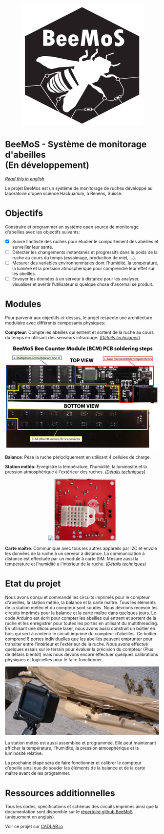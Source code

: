<p align="center">
  <img width="400" height="400" src="common/images/logoBeeMoS.svg">
</p>

# BeeMoS - Système de monitorage d'abeilles<br/> (En développement)

*[Read this in english](README.md)*

Le projet BeeMos est un système de monitorage de ruches développé au laboratoire d'open science Hackuarium, à Renens, Suisse.

# Objectifs 
Construire et programmer un système open source de monitorage d'abeilles avec les objectifs suivants:

- [x] Suivre l'activité des ruches pour étudier le comportement des abeilles et surveiller leur santé.
- [ ] Détecter les changements instantanés et progressifs dans le poids de la ruche au cours du temps (essaimage, production de miel, ...).
- [ ] Mesurer des variables environnemntales dont l'humidité, la température, la lumière et la pression atmosphérique pour comprendre leur effet sur les abeilles.
- [ ] Envoyer les données à un serveur à distance pour les analyser, visualiser et avertir l'utilisateur si quelque chose d'anormal se produit.

# Modules
Pour parvenir aux objectifs ci-dessus, le projet respecte une architecture modulaire avec différents composants physiques:

**Compteur**: Compte les abeilles qui entrent et sortent de la ruche au cours du temps en utilisant des senseurs infrarouge. [_(Détails techniques_)](counter-i2c/README.md)

<p align="center">
  <img width="800" src="docs/BeeCounter/Images/PCBsoldering.jpg">
</p>

**Balance**: Pèse la ruche périodiquement en utilisant 4 cellules de charge.

**Station météo**: Enregistre la température, l'humidité, la luminosité et la pression atmosphérique à l'extérieur des ruches. [_(Détails techniques)_](weather-i2c/README.md)

<p align="center">
  <img width="200" src="docs/weather-i2c/images/PCB_front.jpg">
  <img width="200" src="docs/weather-i2c/images/PCB_back.jpg">
</p>

**Carte maître**: Communique avec tous les autres appareils par I2C et envoie les données de la ruche à un serveur à distance. La communication à distance est effectuée par un module à carte SIM. Mesure aussi la température et l'humidité à l'intérieur de la ruche. [_(Détails techniques)_](master-simple/README.md)


# Etat du projet
Nous avons conçu et commandé les circuits imprimés pour le compteur d'abeilles, la station météo, la balance et la carte maître. Tous les éléments de la station météo et du compteur sont soudés. Nous devrions recevoir les circuits imprimés pour la balance et la carte maître dans quelques jours. Le code Arduino est écrit pour compter les abeilles qui entrent et sortent de la ruche et les enregistrer pour toutes les portes en utilisant du multithreading. En utilisant une découpeuse laser, nous avons aussi construit un boîtier en bois qui sert à contenir le circuit imprimé du compteur d'abeilles. Ce boîtier comprend 8 portes individuelles que les abeilles peuvent emprunter pour transiter entre l'intérieur et l'extérieur de la ruche. Nous avons effectué quelques essais sur le terrain pour évaluer la précision du compteur (Plus de détails bientôt) mais nous devons encore effectuer quelques calibrations physiques et logicielles pour le faire fonctionner.

<p align="center">
  <img width="800" src="common/images/CounterFieldTest.jpg">
</p>


La station météo est aussi assemblée et programmée. Elle peut maintenant afficher la température, l'humidité, la pression atmosphérique et la luminosité relative. 

La prochaine étape sera de faire fonctionner et calibrer le compteur d'abeille ainsi que de souder les éléments de la balance et de la carte maître avant de les programmer.

# Ressources additionnelles 

Tous les codes, spécifications et schémas des circuits imprimés ainsi que la documentation sont disponible sur le [répertoire github BeeMoS](https://github.com/Hackuarium/beemos) (uniquement en anglais)

Voir ce projet sur [CADLAB.io](https://cadlab.io/project/1029)
